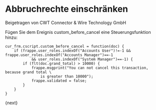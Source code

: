 <!-- add-breadcrumbs -->
# Abbruchrechte einschränken
<span class="text-muted contributed-by">Beigetragen von CWT Connector & Wire Technology GmbH</span>

Fügen Sie dem Ereignis custom_before_cancel eine Steuerungsfunktion hinzu:

    cur_frm.cscript.custom_before_cancel = function(doc) {
        if (frappe.user_roles.indexOf("Accounts User")!=-1 && frappe.user_roles.indexOf("Accounts Manager")==-1
                && user_roles.indexOf("System Manager")==-1) {
            if (flt(doc.grand_total) > 10000) {
                frappe.msgprint("You can not cancel this transaction, because grand total \
                    is greater than 10000");
                frappe.validated = false;
            }
        }
    }


{next}
